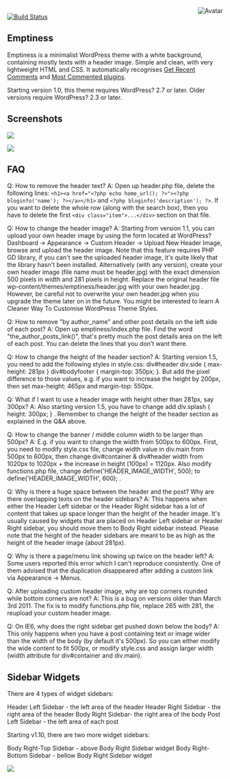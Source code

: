 <img align="right" src="https://raw.github.com/cliffano/wp-emptiness/master/avatar.jpg" alt="Avatar"/>

[![Build Status](https://secure.travis-ci.org/cliffano/wp-emptiness.png?branch=master)](http://travis-ci.org/cliffano/wp-emptiness)
<br/>

Emptiness
---------
Emptiness is a minimalist WordPress theme with a white background, containing mostly texts with a header image. Simple and clean, with very lightweight HTML and CSS. It automatically recognises [Get Recent Comments](http://blog.jodies.de/archiv/2004/11/13/recent-comments/) and [Most Commented plugins](http://wordpress.org/extend/plugins/most-commented/).

Starting version 1.0, this theme requires WordPress? 2.7 or later. Older versions require WordPress? 2.3 or later.

Screenshots
-----------

![](https://raw.github.com/cliffano/wp-emptiness/master/screenshots/emptiness.jpg)

![](https://raw.github.com/cliffano/wp-emptiness/master/screenshots/emptiness_comment.jpg)

FAQ
---

Q: How to remove the header text?
A: Open up header.php file, delete the following lines: `<h1><a href="<?php echo home_url(); ?>"><?php bloginfo('name'); ?></a></h1>` and `<?php bloginfo('description'); ?>`.
If you want to delete the whole row (along with the search box), then you have to delete the first `<div class="item">...</div>` section on that file.

Q: How to change the header image?
A: Starting from version 1.1, you can upload your own header image by using the form located at WordPress? Dashboard -> Appearance -> Custom Header -> Upload New Header Image, browse and upload the header image. Note that this feature requires PHP GD library, if you can't see the uploaded header image, it's quite likely that the library hasn't been installed.
Alternatively (with any version), create your own header image (file name must be header.jpg) with the exact dimension 500 pixels in width and 281 pixels in height. Replace the original header file wp-content/themes/emptiness/header.jpg with your own header.jpg . However, be careful not to overwrite your own header.jpg when you upgrade the theme later on in the future. You might be interested to learn A Cleaner Way To Customise WordPress Theme Styles.

Q: How to remove "by author_name" and other post details on the left side of each post?
A: Open up emptiness/index.php file. Find the word "the_author_posts_link()", that's pretty much the post details area on the left of each post. You can delete the lines that you don’t want there.

Q: How to change the height of the header section?
A: Starting version 1.5, you need to add the following styles in style.css: div#header div.side { max-height: 281px } div#bodyfooter { margin-top: 350px; }. But add the pixel difference to those values, e.g. if you want to increase the height by 200px, then set max-height: 465px and margin-top: 550px.

Q: What if I want to use a header image with height other than 281px, say 300px?
A: Also starting version 1.5, you have to change add div.splash { height: 300px; } . Remember to change the height of the header section as explained in the Q&A above.

Q: How to change the banner / middle column width to be larger than 500px?
A: E.g. if you want to change the width from 500px to 600px. First, you need to modify style.css file, change width value in div.main from 500px to 600px, then change div#container & div#header width from 1020px to 1020px + the increase in height (100px) = 1120px. Also modify functions.php file, change define('HEADER_IMAGE_WIDTH', 500); to define('HEADER_IMAGE_WIDTH', 600); .

Q: Why is there a huge space between the header and the post? Why are there overlapping texts on the header sidebars?
A: This happens when either the Header Left sidebar or the Header Right sidebar has a lot of content that takes up space longer than the height of the header image. It's usually caused by widgets that are placed on Header Left sidebar or Header Right sidebar, you should move them to Body Right sidebar instead. Please note that the height of the header sidebars are meant to be as high as the height of the header image (about 281px).

Q: Why is there a page/menu link showing up twice on the header left?
A: Some users reported this error which I can't reproduce consistently. One of them advised that the duplication disappeared after adding a custom link via Appearance -> Menus.

Q: After uploading custom header image, why are top corners rounded while bottom corners are not?
A: This is a bug on versions older than March 3rd 2011. The fix is to modify functions.php file, replace 265 with 281, the reupload your custom header image.

Q: On IE6, why does the right sidebar get pushed down below the body?
A: This only happens when you have a post containing text or image wider than the width of the body (by default it's 500px). So you can either modify the wide content to fit 500px, or modify style.css and assign larger width (width attribute for div#container and div.main).

Sidebar Widgets
---------------

There are 4 types of widget sidebars:

Header Left Sidebar - the left area of the header
Header Right Sidebar - the right area of the header
Body Right Sidebar- the right area of the body
Post Left Sidebar - the left area of each post

Starting v1.10, there are two more widget sidebars:

Body Right-Top Sidebar - above Body Right Sidebar widget
Body Right-Bottom Sidebar - bellow Body Right Sidebar widget

![](https://raw.github.com/cliffano/wp-emptiness/master/screenshots/emptiness_widgetready.jpg)
